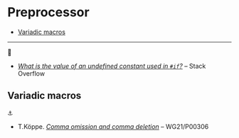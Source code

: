 # Preprocessor <!-- omit in toc -->

- [Variadic macros](#variadic-macros)

---

:link:

- [*What is the value of an undefined constant used in `#if`?*](https://stackoverflow.com/q/5085392) – Stack Overflow

## Variadic macros

:anchor:

- T.K&ouml;ppe. [*Comma omission and comma deletion*](https://wg21.link/p0306) – WG21/P00306
